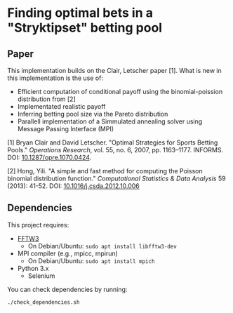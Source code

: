 # Finding optimal bets in a "Stryktipset" betting pool

## Paper
This implementation builds on the Clair, Letscher paper [1]. What is new in this implementation is the use of: 
- Efficient computation of conditional payoff using the binomial-poission distribution from [2]
- Implementated realistic payoff
- Inferring betting pool size via the Pareto distribution
- Parallell implementation of a Simmulated annealing solver using Message Passing Interface (MPI)

[1] Bryan Clair and David Letscher. "Optimal Strategies for Sports Betting Pools." *Operations Research*, vol. 55, no. 6, 2007, pp. 1163–1177. INFORMS. DOI: [10.1287/opre.1070.0424](https://doi.org/10.1287/opre.1070.0424).

[2] Hong, Yili. "A simple and fast method for computing the Poisson binomial distribution function." *Computational Statistics & Data Analysis* 59 (2013): 41-52. DOI: [10.1016/j.csda.2012.10.006](https://doi.org/10.1016/j.csda.2012.10.006)

## Dependencies

This project requires:

- [FFTW3](http://www.fftw.org/)
  - On Debian/Ubuntu: `sudo apt install libfftw3-dev`
- MPI compiler (e.g., mpicc, mpirun)
  - On Debian/Ubuntu: `sudo apt install mpich`
- Python 3.x
  - Selenium 

You can check dependencies by running:

```bash
./check_dependencies.sh
